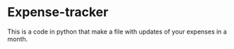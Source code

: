 # Expense-tracker
This is a code in python that make a file with updates of your expenses in a month.
